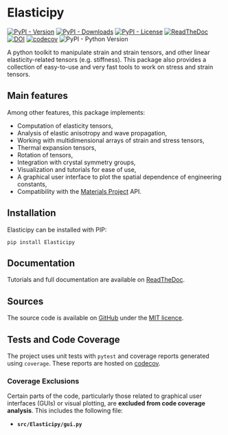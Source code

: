 # Elasticipy 
[![PyPI - Version](https://img.shields.io/pypi/v/Elasticipy?link=https%3A%2F%2Fpypi.org%2Fproject%2FElasticipy%2F)](https://pypi.org/project/elasticipy/)
[![PyPI - Downloads](https://img.shields.io/pypi/dm/Elasticipy?link=https%3A%2F%2Fpypi.org%2Fproject%2FElasticipy%2F)](https://pypistats.org/packages/elasticipy)
[![PyPI - License](https://img.shields.io/pypi/l/Elasticipy)](https://github.com/DorianDepriester/Elasticipy/blob/main/LICENSE)
[![ReadTheDoc](https://readthedocs.org/projects/elasticipy/badge/?version=latest)](https://elasticipy.readthedocs.io/)
[![DOI](https://zenodo.org/badge/876162900.svg)](https://doi.org/10.5281/zenodo.14501849)
[![codecov](https://codecov.io/gh/DorianDepriester/Elasticipy/graph/badge.svg?token=VUZPEUPBH1)](https://codecov.io/gh/DorianDepriester/Elasticipy)
![PyPI - Python Version](https://img.shields.io/pypi/pyversions/Elasticipy)



A python toolkit to manipulate strain and strain tensors, and other linear elasticity-related tensors (e.g. stiffness). 
This package also provides a collection of easy-to-use and very fast tools to work on stress and strain tensors.

## Main features
Among other features, this package implements:

- Computation of elasticity tensors,
- Analysis of elastic anisotropy and wave propagation,
- Working with multidimensional arrays of strain and stress tensors,
- Thermal expansion tensors,
- Rotation of tensors,
- Integration with crystal symmetry groups,
- Visualization and tutorials for ease of use,
- A graphical user interface to plot the spatial dependence of engineering constants,
- Compatibility with the [Materials Project](https://next-gen.materialsproject.org/) API.

## Installation
Elasticipy can be installed with PIP:
````
pip install Elasticipy
````

## Documentation
Tutorials and full documentation are available on [ReadTheDoc](https://elasticipy.readthedocs.io/).

## Sources
The source code is available on [GitHub](https://github.com/DorianDepriester/Elasticipy) under the [MIT licence](https://github.com/DorianDepriester/Elasticipy/blob/c6c3d441a2d290ab8f4939992d5d753a1ad3bdb0/LICENSE).

## Tests and Code Coverage

The project uses unit tests with `pytest` and coverage reports generated using `coverage`. These reports are hosted on 
[codecov](https://app.codecov.io/gh/DorianDepriester/Elasticipy).

### **Coverage Exclusions**
Certain parts of the code, particularly those related to graphical user interfaces (GUIs) or visual plotting, are 
**excluded from code coverage analysis**. This includes the following file:

- **`src/Elasticipy/gui.py`**
